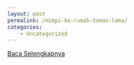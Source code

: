 ```yaml
---
layout: post
permalink: /mimpi-ke-rumah-teman-lama/
categories:
    - Uncategorized
---
```


[Baca Selengkapnya](/04)